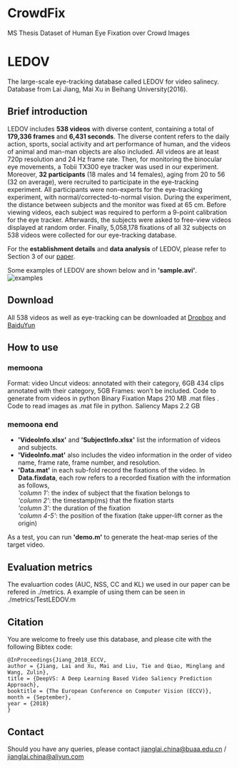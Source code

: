 # CrowdFix
MS Thesis Dataset of Human Eye Fixation over Crowd Images


LEDOV
==========
The large-scale eye-tracking database called LEDOV for video salinecy. Database from Lai Jiang, Mai Xu in Beihang University(2016). 

## Brief introduction
LEDOV includes **538 videos** with diverse content, containing a total of **179,336 frames** and **6,431 seconds**. The diverse content refers to the daily action, sports, social activity and art performance of human, and the videos of animal and man-man objects are also included. All videos are at least 720p resolution and 24 Hz frame rate. Then, for monitoring the binocular eye movements, a Tobii TX300 eye tracker  was used in our experiment. Moreover, **32 participants** (18 males and 14 females), aging from 20 to 56 (32 on average), were recruited to participate in the eye-tracking experiment. All participants were non-experts for the eye-tracking experiment, with normal/corrected-to-normal vision. During the experiment, the distance between subjects and the monitor was fixed at 65 cm. Before viewing videos, each subject was required to perform a 9-point calibration for the eye tracker. Afterwards, the subjects were asked to free-view videos displayed at random order. Finally, 5,058,178 fixations of all 32 subjects on 538 videos were collected for our eye-tracking database.

For the **establishment details** and **data analysis** of LEDOV, please refer to Section 3 of our [paper](http://openaccess.thecvf.com/content_ECCV_2018/html/Lai_Jiang_DeepVS_A_Deep_ECCV_2018_paper.html).

Some examples of LEDOV are shown below and in **'sample.avi'**.
![examples](/figs/data.png "examples")

## Download  
All 538 videos as well as eye-tracking can be downloaded at [Dropbox](https://www.dropbox.com/s/pc8symd9i3cky1q/LEDOV.zip?dl=0) and [BaiduYun](http://pan.baidu.com/s/1pLmfjCZ)

## How to use 

### memoona 

Format:
video
Uncut videos: annotated with their category, 6GB
434 clips annotated with their category, 5GB
Frames: won’t be included. Code to generate from videos in python
Binary Fixation Maps 210 MB
.mat files .  Code to read images as .mat file in python. 
Saliency Maps 2.2 GB
### memoona end
* **'VideoInfo.xlsx'** and **'SubjectInfo.xlsx'** list the information of videos and subjects.  
* **'VideoInfo.mat'** also includes the video information in the order of video name, frame rate, frame number, and resolution.  
*  **'Data.mat'** in each sub-fold record the fixations of the video. In **Data.fixdata**, each row refers to a recorded fixation with the information as follows,   
*'column 1'*: the index of subject that the fixation belongs to  
*'column 2'*: the timestamp(ms) that the fixation starts  
*'column 3'*: the duration of the fixation  
*'column 4-5'*: the position of the fixation (take upper-lift corner as the origin)

As a test, you can run **'demo.m'** to generate the heat-map series of the target video.  

## Evaluation metrics
The evaluartion codes (AUC, NSS, CC and KL) we used in our paper can be refered in ./metrics. A example of using them can be seen in ./metrics/TestLEDOV.m 

## Citation
You are welcome to freely use this database, and please cite with the following Bibtex code:

```
@InProceedings{Jiang_2018_ECCV,
author = {Jiang, Lai and Xu, Mai and Liu, Tie and Qiao, Minglang and Wang, Zulin},
title = {DeepVS: A Deep Learning Based Video Saliency Prediction Approach},
booktitle = {The European Conference on Computer Vision (ECCV)},
month = {September},
year = {2018}
} 
```

## Contact
Should you have any queries, please contact jianglai.china@buaa.edu.cn / jianglai.china@aliyun.com
